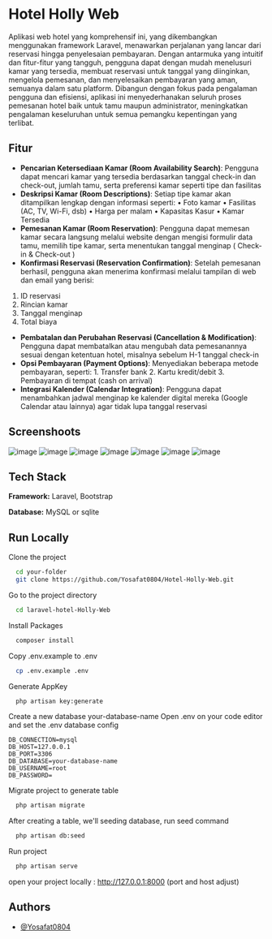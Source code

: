 
# Hotel Holly Web

Aplikasi web hotel yang komprehensif ini, yang dikembangkan menggunakan framework Laravel, menawarkan perjalanan yang lancar dari reservasi hingga penyelesaian pembayaran. Dengan antarmuka yang intuitif dan fitur-fitur yang tangguh, pengguna dapat dengan mudah menelusuri kamar yang tersedia, membuat reservasi untuk tanggal yang diinginkan, mengelola pemesanan, dan menyelesaikan pembayaran yang aman, semuanya dalam satu platform. Dibangun dengan fokus pada pengalaman pengguna dan efisiensi, aplikasi ini menyederhanakan seluruh proses pemesanan hotel baik untuk tamu maupun administrator, meningkatkan pengalaman keseluruhan untuk semua pemangku kepentingan yang terlibat.


## Fitur

- **Pencarian Ketersediaan Kamar (Room Availability Search)**: Pengguna dapat mencari kamar yang tersedia berdasarkan tanggal check-in dan check-out, jumlah tamu, serta preferensi kamar seperti tipe dan fasilitas
- **Deskripsi Kamar (Room Descriptions)**: Setiap tipe kamar akan ditampilkan lengkap dengan informasi seperti:
                                            •	Foto kamar
                                            •	Fasilitas (AC, TV, Wi-Fi, dsb)
                                            •	Harga per malam
                                            •	Kapasitas Kasur
                                            •	Kamar Tersedia
- **Pemesanan Kamar (Room Reservation)**: Pengguna dapat memesan kamar secara langsung melalui website dengan mengisi formulir data tamu, memilih tipe kamar, serta menentukan tanggal menginap ( Check-in & Check-out )
- **Konfirmasi Reservasi (Reservation Confirmation)**: Setelah pemesanan berhasil, pengguna akan menerima konfirmasi melalui tampilan di web dan email yang berisi:
1.	ID reservasi
2.	Rincian kamar
3.	Tanggal menginap
4.	Total biaya
- **Pembatalan dan Perubahan Reservasi (Cancellation & Modification)**: Pengguna dapat membatalkan atau mengubah data pemesanannya sesuai dengan ketentuan hotel, misalnya sebelum H-1 tanggal check-in
- **Opsi Pembayaran (Payment Options)**: Menyediakan beberapa metode pembayaran, seperti:
                                          1.	Transfer bank
                                          2.	Kartu kredit/debit
                                          3.	Pembayaran di tempat (cash on arrival)
- **Integrasi Kalender (Calendar Integration)**: Pengguna dapat menambahkan jadwal menginap ke kalender digital mereka (Google Calendar atau lainnya) agar tidak lupa tanggal reservasi

## Screenshoots

![image](https://github.com/fauzanlm/laravel-hotel-web-app/assets/70043864/c16b2bf9-5049-49a5-bb8c-9fff8a8b4a32)
![image](https://github.com/fauzanlm/laravel-hotel-web-app/assets/70043864/6bc14de1-7dee-4bd5-a27d-9a26cecaf2f1)
![image](https://github.com/fauzanlm/laravel-hotel-web-app/assets/70043864/0aadcb07-d116-4141-9b84-1b5345c8ca2a)
![image](https://github.com/fauzanlm/laravel-hotel-web-app/assets/70043864/15bc6d78-f56c-4680-bea4-052b41dc6b39)
![image](https://github.com/fauzanlm/laravel-hotel-web-app/assets/70043864/ecba58e9-69a2-46a5-83cf-917676f22853)
![image](https://github.com/fauzanlm/laravel-hotel-web-app/assets/70043864/ce3b8c94-fe5f-443d-af86-12e417751069)
![image](https://github.com/fauzanlm/laravel-hotel-web-app/assets/70043864/9c612d77-c27d-480d-8638-7bcb3752f45f)



## Tech Stack

**Framework:** Laravel, Bootstrap

**Database:** MySQL or sqlite


## Run Locally

Clone the project


```bash
  cd your-folder
  git clone https://github.com/Yosafat0804/Hotel-Holly-Web.git
```

Go to the project directory

```bash
  cd laravel-hotel-Holly-Web
```

Install Packages

```bash
  composer install
```
Copy .env.example to .env

```bash
  cp .env.example .env
```
Generate AppKey

```bash
  php artisan key:generate
```

Create a new database your-database-name
Open .env on your code editor and set the .env database config

```
DB_CONNECTION=mysql
DB_HOST=127.0.0.1
DB_PORT=3306
DB_DATABASE=your-database-name
DB_USERNAME=root
DB_PASSWORD=
```

Migrate project to generate table

```bash
  php artisan migrate
```
After creating a table, we'll seeding database, run seed command

```bash
  php artisan db:seed
```
Run project

```bash
  php artisan serve
```

open your project locally : http://127.0.0.1:8000 (port and host adjust)


## Authors

- [@Yosafat0804](https://www.github.com/Yosafat0804)


